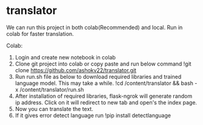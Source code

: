 # translator

We can run this project in both colab(Recommended) and local. Run in colab for faster translation.

Colab:
1. Login and create new notebook in colab
2. Clone git project into colab or copy paste and run below command
!git clone https://github.com/ashokv22/translator.git
3. Run run.sh file as below to download required libraries and trained language model. This may take a while.
!cd /content/translator && bash -x /content/translator/run.sh
4. After installation of required libraries, flask-ngrok will generate random ip address. 
Click on it will redirect to new tab and open's the index page.
5. Now you can translate the text.
6. If it gives error detect language run !pip install detectlanguage
